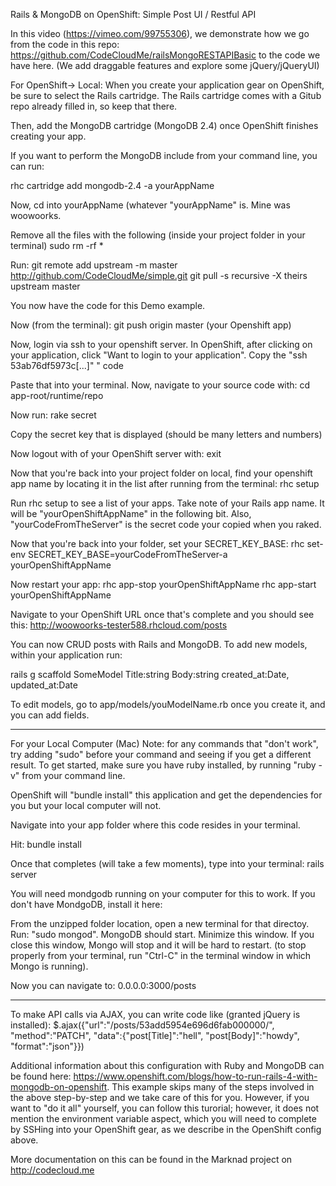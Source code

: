 Rails & MongoDB on OpenShift: Simple Post UI / Restful API

In this video (https://vimeo.com/99755306), we demonstrate how we go from the code in this repo: https://github.com/CodeCloudMe/railsMongoRESTAPIBasic  to the code we have here. (We add draggable features and explore some jQuery/jQueryUI)

For OpenShift-> Local:
When you create your application gear on OpenShift, be sure to select the Rails cartridge. 
The Rails cartridge comes with a Gitub repo already filled in, so keep that there.

Then, add the MongoDB cartridge (MongoDB  2.4) once OpenShift finishes creating your app. 

If you want to perform the MongoDB include  from your command line, you can run: 

rhc cartridge add mongodb-2.4 -a yourAppName

Now, cd into yourAppName (whatever "yourAppName" is. Mine was woowoorks.

Remove all the files with the following (inside your project folder in your terminal)
sudo rm -rf *



Run: 
git remote add upstream -m master http://github.com/CodeCloudMe/simple.git
git pull -s recursive -X theirs upstream master

You now have the code for this Demo example.

Now (from the terminal): 
git push origin master (your Openshift app)

Now, login via ssh to your openshift server. In  OpenShift, after clicking on your application, click "Want to login to your application". Copy the "ssh 53ab76df5973c[...]"
" code

Paste that into your terminal.
Now, navigate to your source code with:
cd app-root/runtime/repo

Now run:
rake secret

Copy the secret key that is displayed (should be many letters and numbers)

Now logout with of your OpenShift server with: 
exit

Now that you're back into your project folder on local, find your openshift app name by locating it in the list after running from the terminal:
rhc setup

Run rhc setup to see a list of your apps. Take note of your Rails app name. It will be "yourOpenShiftAppName" in the following bit. Also, "yourCodeFromTheServer" is the secret code your copied when you raked.



Now that you're back into your folder, set your SECRET_KEY_BASE:
rhc set-env SECRET_KEY_BASE=yourCodeFromTheServer-a yourOpenShiftAppName


Now restart your app:
rhc app-stop yourOpenShiftAppName
rhc app-start yourOpenShiftAppName

Navigate to your OpenShift URL once that's complete and you should see this:
http://woowoorks-tester588.rhcloud.com/posts

You can now CRUD posts with Rails and MongoDB.
To add new models, within your application run:

rails g scaffold SomeModel Title:string Body:string created_at:Date, updated_at:Date

To edit models, go to app/models/youModelName.rb once you create it, and you can add fields.

********

For your Local Computer (Mac)
Note: for any commands that "don't work", try adding "sudo" before your command and seeing if you get a different result.
To get started, make sure you have ruby installed, by running "ruby -v" from your command line.

OpenShift will "bundle install" this application and get the dependencies for you but your local computer will not.

Navigate into your app folder where this code resides in your terminal.

Hit:
bundle install

Once that completes (will take a few moments), type into your terminal:
rails server

You will need mondgodb running on your computer for this to work. If you don't have MondgoDB, install it here: 

From the unzipped folder location, open a new terminal for that directoy. Run: "sudo mongod".
MongoDB should start. Minimize this window. If you close this window, Mongo will stop and it will be hard to restart. (to stop properly from your terminal, run "Ctrl-C" in the terminal window in which Mongo is running).

Now you can navigate to: 0.0.0.0:3000/posts

***************

To make API calls via AJAX, you can write code like (granted jQuery is installed):
$.ajax({"url":"/posts/53add5954e696d6fab000000/", "method":"PATCH", "data":{"post[Title]":"hell", "post[Body]":"howdy", "format":"json"}})

Additional information about this configuration with Ruby and MongoDB can be found here: https://www.openshift.com/blogs/how-to-run-rails-4-with-mongodb-on-openshift. This example skips many of the steps involved in the above step-by-step and we take care of this for you. However, if you want to "do it all" yourself, you can follow this turorial; however, it does not mention the environment variable aspect, which you will need to complete by SSHing into your OpenShift gear, as we describe in the OpenShift config above.

More documentation on this can be found in the Marknad project on http://codecloud.me




